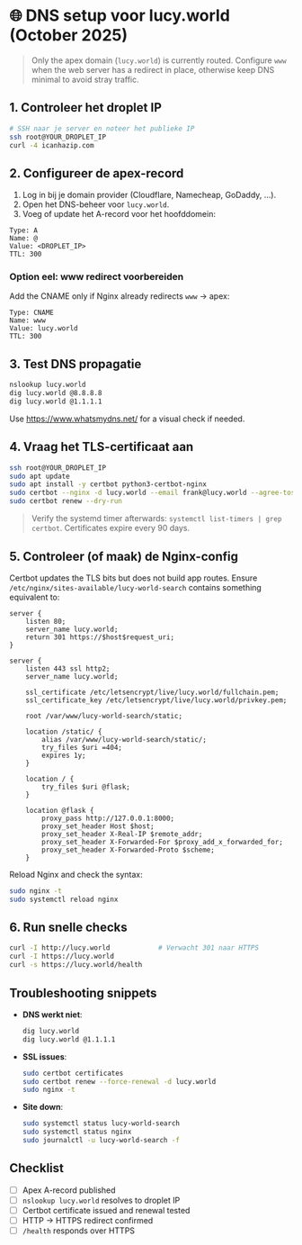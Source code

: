 # 🌐 DNS setup voor lucy.world (October 2025)

> Only the apex domain (`lucy.world`) is currently routed. Configure `www` when the web server has a redirect in place, otherwise keep DNS minimal to avoid stray traffic.

## 1. Controleer het droplet IP

```bash
# SSH naar je server en noteer het publieke IP
ssh root@YOUR_DROPLET_IP
curl -4 icanhazip.com
```

## 2. Configureer de apex-record

1. Log in bij je domain provider (Cloudflare, Namecheap, GoDaddy, …).
2. Open het DNS-beheer voor `lucy.world`.
3. Voeg of update het A-record voor het hoofddomein:

```text
Type: A
Name: @
Value: <DROPLET_IP>
TTL: 300
```

### Option eel: www redirect voorbereiden

Add the CNAME only if Nginx already redirects `www` → apex:

```text
Type: CNAME
Name: www
Value: lucy.world
TTL: 300
```

## 3. Test DNS propagatie

```bash
nslookup lucy.world
dig lucy.world @8.8.8.8
dig lucy.world @1.1.1.1
```

Use <https://www.whatsmydns.net/> for a visual check if needed.

## 4. Vraag het TLS-certificaat aan

```bash
ssh root@YOUR_DROPLET_IP
sudo apt update
sudo apt install -y certbot python3-certbot-nginx
sudo certbot --nginx -d lucy.world --email frank@lucy.world --agree-tos --non-interactive
sudo certbot renew --dry-run
```

> Verify the systemd timer afterwards: `systemctl list-timers | grep certbot`. Certificates expire every 90 days.

## 5. Controleer (of maak) de Nginx-config

Certbot updates the TLS bits but does not build app routes. Ensure `/etc/nginx/sites-available/lucy-world-search` contains something equivalent to:

```nginx
server {
    listen 80;
    server_name lucy.world;
    return 301 https://$host$request_uri;
}

server {
    listen 443 ssl http2;
    server_name lucy.world;

    ssl_certificate /etc/letsencrypt/live/lucy.world/fullchain.pem;
    ssl_certificate_key /etc/letsencrypt/live/lucy.world/privkey.pem;

    root /var/www/lucy-world-search/static;

    location /static/ {
        alias /var/www/lucy-world-search/static/;
        try_files $uri =404;
        expires 1y;
    }

    location / {
        try_files $uri @flask;
    }

    location @flask {
        proxy_pass http://127.0.0.1:8000;
        proxy_set_header Host $host;
        proxy_set_header X-Real-IP $remote_addr;
        proxy_set_header X-Forwarded-For $proxy_add_x_forwarded_for;
        proxy_set_header X-Forwarded-Proto $scheme;
    }

```

Reload Nginx and check the syntax:

```bash
sudo nginx -t
sudo systemctl reload nginx
```

## 6. Run snelle checks

```bash
curl -I http://lucy.world            # Verwacht 301 naar HTTPS
curl -I https://lucy.world
curl -s https://lucy.world/health
```

## Troubleshooting snippets

- **DNS werkt niet**:

    ```bash
    dig lucy.world
    dig lucy.world @1.1.1.1
    ```

- **SSL issues**:

    ```bash
    sudo certbot certificates
    sudo certbot renew --force-renewal -d lucy.world
    sudo nginx -t
    ```

- **Site down**:

    ```bash
    sudo systemctl status lucy-world-search
    sudo systemctl status nginx
    sudo journalctl -u lucy-world-search -f
    ```

## Checklist

- [ ] Apex A-record published
- [ ] `nslookup lucy.world` resolves to droplet IP
- [ ] Certbot certificate issued and renewal tested
- [ ] HTTP → HTTPS redirect confirmed
- [ ] `/health` responds over HTTPS
